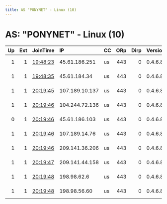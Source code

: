 ```yaml
---
title: AS "PONYNET" - Linux (10)
---
```


# AS: "PONYNET" - Linux (10)

|   Up |   Ext | JoinTime                                                                                              | IP             | CC   |   ORp |   Dirp | Version   | Contact                   | Nickname        |   eFamMembers |
|-----:|------:|:------------------------------------------------------------------------------------------------------|:---------------|:-----|------:|-------:|:----------|:--------------------------|:----------------|--------------:|
|    1 |     1 | [19:48:23](https://nusenu.github.io/OrNetStats/w/relay/4A4012DF5A0DEC95C78BA6C7A149181DC1E4157C.html) | 45.61.186.251  | us   |   443 |      0 | 0.4.6.8   | contact@medvideos-tor.org | MMDVExitRelay12 |            21 |
|    1 |     1 | [19:48:35](https://nusenu.github.io/OrNetStats/w/relay/56713CA4BD7116B5C875B15E9FA3ABC1E6650597.html) | 45.61.184.34   | us   |   443 |      0 | 0.4.6.8   | contact@medvideos-tor.org | MMDVExitRelay20 |            21 |
|    1 |     1 | [20:19:45](https://nusenu.github.io/OrNetStats/w/relay/6FA4612928A2FBD0294E65B843B56E231D8F4B79.html) | 107.189.10.137 | us   |   443 |      0 | 0.4.6.8   | contact@medvideos-tor.org | MMDVExitRelay21 |            21 |
|    1 |     1 | [20:19:46](https://nusenu.github.io/OrNetStats/w/relay/54EBCACB6E51304CE48E98886B286413DF2C30EE.html) | 104.244.72.136 | us   |   443 |      0 | 0.4.6.8   | contact@medvideos-tor.org | MMDVExitRelay17 |            21 |
|    0 |     1 | [20:19:46](https://nusenu.github.io/OrNetStats/w/relay/9330A89AC30EDA2293256155E8A2ED9ABAEE8A41.html) | 45.61.186.103  | us   |   443 |      0 | 0.4.6.8   | contact@medvideos-tor.org | MMDVExitRelay13 |            21 |
|    1 |     1 | [20:19:46](https://nusenu.github.io/OrNetStats/w/relay/D51D79F113C81EE6C8AF5F5032A5936C304ED8EF.html) | 107.189.14.76  | us   |   443 |      0 | 0.4.6.8   | contact@medvideos-tor.org | MMDVExitRelay16 |            21 |
|    1 |     1 | [20:19:46](https://nusenu.github.io/OrNetStats/w/relay/FD739BEC18D46BC350D7C721F7FED41708ACBE20.html) | 209.141.36.206 | us   |   443 |      0 | 0.4.6.8   | contact@medvideos-tor.org | MMDVExitRelay15 |            21 |
|    1 |     1 | [20:19:47](https://nusenu.github.io/OrNetStats/w/relay/6536F68019378E46127EFBBA80D7C0E997ED5E63.html) | 209.141.44.158 | us   |   443 |      0 | 0.4.6.8   | contact@medvideos-tor.org | MMDVExitRelay14 |            21 |
|    1 |     1 | [20:19:48](https://nusenu.github.io/OrNetStats/w/relay/5259DFE0E23E05120A77BDAFEA95EB99F2480D1A.html) | 198.98.62.6    | us   |   443 |      0 | 0.4.6.8   | contact@medvideos-tor.org | MMDVExitRelay18 |            21 |
|    1 |     1 | [20:19:48](https://nusenu.github.io/OrNetStats/w/relay/B65369AC21439A97BD6E24FE37EEDDF7766A3905.html) | 198.98.56.60   | us   |   443 |      0 | 0.4.6.8   | contact@medvideos-tor.org | MMDVExitRelay19 |            21 |
